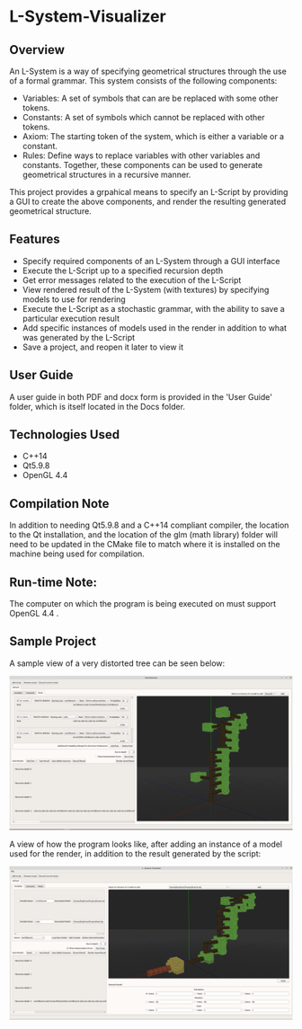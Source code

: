 # L-System-Visualizer

## Overview

An L-System is a way of specifying geometrical structures through the use of a formal grammar. This system consists of the following components:

* Variables: A set of symbols that can are be replaced with some other tokens.
* Constants: A set of symbols which cannot be replaced with other tokens.
* Axiom: The starting token of the system, which is either a variable or a constant.
* Rules: Define ways to replace variables with other variables and constants.
         Together, these components can be used to generate geometrical structures in a recursive manner. 
         
This project provides a grpahical means to specify an L-Script by providing a GUI to create the above 
components, and render the resulting generated geometrical structure.

## Features

* Specify required components of an L-System through a GUI interface
* Execute the L-Script up to a specified recursion depth
* Get error messages related to the execution of the L-Script
* View rendered result of the L-System (with textures) by specifying models to use for rendering
* Execute the L-Script as a stochastic grammar, with the ability to save a particular execution result
* Add specific instances of models used in the render in addition to what was generated by the L-Script
* Save a project, and reopen it later to view it

## User Guide

A user guide in both PDF and docx form is provided in the 'User Guide' folder, which is itself located in the Docs folder.

## Technologies Used

* C++14
* Qt5.9.8
* OpenGL 4.4


## Compilation Note

In addition to needing Qt5.9.8 and a C++14 compliant compiler, the location to the Qt installation, and the location of the
glm (math library) folder will need to be updated in the CMake file to match where it is installed on the machine being used for compilation.

## Run-time Note:

The computer on which the program is being executed on must support OpenGL 4.4 .

## Sample Project

A sample view of a very distorted tree can be seen below:

![alt-text](https://github.com/Binyamin-Brion/L-System-Visualizer/blob/master/Assets/SampleScreenShots/L-System_Tree.png)

A view of how the program looks like, after adding an instance of a model used for the render, in addition to the result
generated by the script:

![alt-text](https://github.com/Binyamin-Brion/L-System-Visualizer/blob/master/Assets/SampleScreenShots/sample_User_Added_Instance.png)
